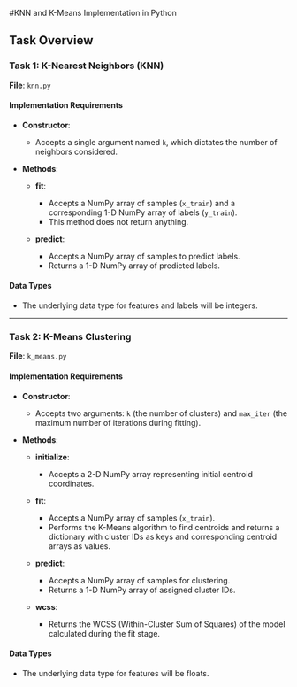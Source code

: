 #KNN and K-Means Implementation in Python

## Task Overview
### Task 1: K-Nearest Neighbors (KNN)

**File**: `knn.py`

#### Implementation Requirements
- **Constructor**:
  - Accepts a single argument named `k`, which dictates the number of neighbors considered.
  
- **Methods**:
  - **fit**:
    - Accepts a NumPy array of samples (`x_train`) and a corresponding 1-D NumPy array of labels (`y_train`).
    - This method does not return anything.
    
  - **predict**:
    - Accepts a NumPy array of samples to predict labels.
    - Returns a 1-D NumPy array of predicted labels.

#### Data Types
- The underlying data type for features and labels will be integers.

---

### Task 2: K-Means Clustering

**File**: `k_means.py`

#### Implementation Requirements
- **Constructor**:
  - Accepts two arguments: `k` (the number of clusters) and `max_iter` (the maximum number of iterations during fitting).

- **Methods**:
  - **initialize**:
    - Accepts a 2-D NumPy array representing initial centroid coordinates.
  
  - **fit**:
    - Accepts a NumPy array of samples (`x_train`).
    - Performs the K-Means algorithm to find centroids and returns a dictionary with cluster IDs as keys and corresponding centroid arrays as values.
  
  - **predict**:
    - Accepts a NumPy array of samples for clustering.
    - Returns a 1-D NumPy array of assigned cluster IDs.

  - **wcss**:
    - Returns the WCSS (Within-Cluster Sum of Squares) of the model calculated during the fit stage.

#### Data Types
- The underlying data type for features will be floats.
